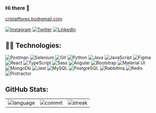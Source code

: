 ### Hi there 👋

cristalflores.bo@gmail.com <br><br>
[![Instagram](https://img.shields.io/badge/Instagram-%23E4405F.svg?style=flat&logo=Instagram&logoColor=white)](https://www.instagram.com/cristalflores.bo/)
[![Twitter](https://img.shields.io/badge/Twitter-%231DA1F2.svg?style=flat&logo=Twitter&logoColor=white)](https://twitter.com/CristalfloresBo)
[![LinkedIn](https://img.shields.io/badge/LinkedIn-0076b3?style=flat&logo=LinkedIn)](https://www.linkedin.com/in/cristalfloresbo/)


## 🤖🎨 Technologies:
 ![Postman](https://img.shields.io/badge/-Postman-FF6C37.svg?style=flat&logo=Postman&logoColor=white)
 ![Selenium](https://img.shields.io/badge/-Selenium-2543B02A.svg?style=flat&logo=Selenium&logoColor=white)
 ![Git](https://img.shields.io/badge/-Git-F05032.svg?sstyle=flat&logo=git&logoColor=white)
 ![Python](https://img.shields.io/badge/-Python-3776AB.svg?style=flat&logo=git&logoColor=white)
 ![Java](https://img.shields.io/badge/-Java-23ED8B00.svg?style=flat&logo=java&logoColor=white) 
 ![JavaScript](https://img.shields.io/badge/JavaScript-e8d44e?style=flat&logo=JavaScript&logoColor=white)
 ![Figma](https://img.shields.io/badge/-Figma-F24E1E?style=flat&logo=figma&logoColor=white)
 ![React](https://img.shields.io/badge/React-212121?style=flat&logo=react&logoColor=05d7fd&labelColor=212121)
 ![TypeScript](https://img.shields.io/badge/TypeScript-007ACC?style=flat&logo=typescript&logoColor=white)
 ![Sass](https://img.shields.io/badge/Sass-CC6699?style=flat&logo=sass&logoColor=white)
 ![Angular](https://img.shields.io/badge/Angular-DD0031?style=flat&logo=angular&logoColor=white)
 ![Bootstrap](https://img.shields.io/badge/Bootstrap-563D7C?style=flat&logo=bootstrap&logoColor=white)
 ![Material UI](https://img.shields.io/badge/Material--UI-0081CB?style=flat&logo=MUI&logoColor=white)
 ![MongoDb](https://img.shields.io/badge/MongoDB-4EA94B?style=flat&logo=mongodb&logoColor=white)
 ![Jest](https://img.shields.io/badge/Jest-323330?style=flat&logo=Jest&logoColor=white)
 ![MySQL](https://img.shields.io/badge/MySQL-005C84?style=flat&logo=mysql&logoColor=white)
 ![PostgreSQL](https://img.shields.io/badge/PostgreSQL-316192?style=flat&logo=postgresql&logoColor=white)
	![Rabbitmq](https://img.shields.io/badge/rabbitmq-%23FF6600.svg?&style=flat&logo=rabbitmq&logoColor=white)
	![Redis](https://img.shields.io/badge/redis-%23DD0031.svg?&style=flat&logo=redis&logoColor=white)
 ![Protractor](https://img.shields.io/badge/Protractor-ED163A?style=flat&logo=protractor&logoColor=white)

## GitHub Stats:

| | | |
| :--: | :--: | :--: |
| ![language]| ![commit][commit]| ![streak][streak]|

[language]: https://github-readme-stats.vercel.app/api/top-langs/?username=cristalfloresbo&theme=default&hide_border=false&include_all_commits=false&count_private=false&layout=compact
[commit]: https://github-readme-stats.vercel.app/api?username=cristalfloresbo&theme=default&hide_border=false&include_all_commits=false&count_private=false
[streak]: https://github-readme-streak-stats.herokuapp.com/?user=cristalfloresbo&theme=default&hide_border=false
<!---
## Repository:

| | | |
| :--: | :--: | :--: |
| `default_repocard` ![default_repocard_repo] | `transparent` ![transparent_repo] | `shadow_red` ![shadow_red_repo] |

[default_repo]: https://github-readme-stats.vercel.app/api/pin/?username=cristalfloresbo&repo=github-readme-stats&cache_seconds=86400&theme=default
[default_repocard_repo]: https://github-readme-stats.vercel.app/api/pin/?username=anuraghazra&repo=github-readme-stats&cache_seconds=86400&theme=default_repocard
[transparent_repo]: https://github-readme-stats.vercel.app/api/pin/?username=anuraghazra&repo=github-readme-stats&cache_seconds=86400&theme=transparent
---> 
